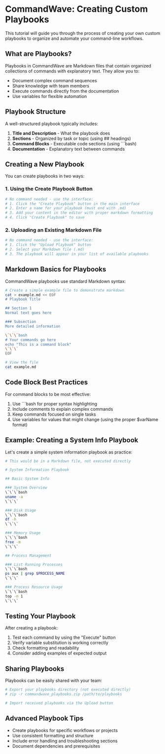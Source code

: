 # CommandWave: Creating Custom Playbooks

This tutorial will guide you through the process of creating your own custom playbooks to organize and automate your command-line workflows.

## What are Playbooks?

Playbooks in CommandWave are Markdown files that contain organized collections of commands with explanatory text. They allow you to:

- Document complex command sequences
- Share knowledge with team members
- Execute commands directly from the documentation
- Use variables for flexible automation

## Playbook Structure

A well-structured playbook typically includes:

1. **Title and Description** - What the playbook does
2. **Sections** - Organized by task or topic (using ## headings)
3. **Command Blocks** - Executable code sections (using ```bash)
4. **Documentation** - Explanatory text between commands

## Creating a New Playbook

You can create playbooks in two ways:

### 1. Using the Create Playbook Button

```bash
# No command needed - use the interface:
# 1. Click the "Create Playbook" button in the main interface
# 2. Enter a name for your playbook (must end with .md)
# 3. Add your content in the editor with proper markdown formatting
# 4. Click "Create Playbook" to save
```

### 2. Uploading an Existing Markdown File

```bash
# No command needed - use the interface:
# 1. Click the "Upload Playbook" button
# 2. Select your Markdown file (.md)
# 3. The playbook will appear in your list of available playbooks
```

## Markdown Basics for Playbooks

CommandWave playbooks use standard Markdown syntax:

```bash
# Create a simple example file to demonstrate markdown
cat > example.md << EOF
# Playbook Title

## Section 1
Normal text goes here

### Subsection
More detailed information

\`\`\`bash
# Your commands go here
echo "This is a command block"
\`\`\`
EOF

# View the file
cat example.md
```

## Code Block Best Practices

For command blocks to be most effective:

1. Use ```bash for proper syntax highlighting
2. Include comments to explain complex commands
3. Keep commands focused on single tasks
4. Use variables for values that might change (using the proper $varName format)

## Example: Creating a System Info Playbook

Let's create a simple system information playbook as practice:

```bash
# This would be in a Markdown file, not executed directly

# System Information Playbook

## Basic System Info

### System Overview
\`\`\`bash
uname -a
\`\`\`

### Disk Usage
\`\`\`bash
df -h
\`\`\`

### Memory Usage
\`\`\`bash
free -m
\`\`\`

## Process Management

### List Running Processes
\`\`\`bash
ps aux | grep $PROCESS_NAME
\`\`\`

### Process Resource Usage
\`\`\`bash
top -n 1
\`\`\`
```

## Testing Your Playbook

After creating a playbook:

1. Test each command by using the "Execute" button
2. Verify variable substitution is working correctly
3. Check formatting and readability 
4. Consider adding examples of expected output

## Sharing Playbooks

Playbooks can be easily shared with your team:

```bash
# Export your playbooks directory (not executed directly)
# zip -r commandwave_playbooks.zip /path/to/playbooks

# Import received playbooks via the Upload button
```

## Advanced Playbook Tips

- Create playbooks for specific workflows or projects
- Use consistent formatting and structure
- Include error handling and troubleshooting sections
- Document dependencies and prerequisites
